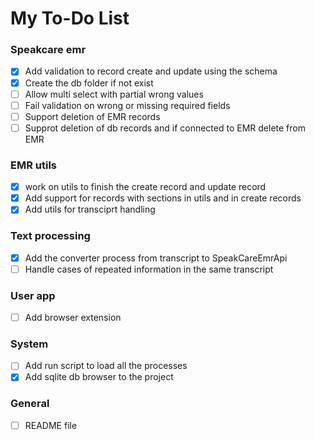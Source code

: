# My To-Do List

### Speakcare emr
- [x] Add validation to record create and update using the schema
- [x] Create the db folder if not exist
- [ ] Allow multi select with partial wrong values
- [ ] Fail validation on wrong or missing required fields
- [ ] Support deletion of EMR records
- [ ] Supprot deletion of db records and if connected to EMR delete from EMR

### EMR utils
- [x] work on utils to finish the create record and update record
- [x] Add support for records with sections in utils and in create records
- [x] Add utils for transciprt handling

### Text processing
- [x] Add the converter process from transcript to SpeakCareEmrApi
- [ ] Handle cases of repeated information in the same transcript

### User app
- [ ] Add browser extension

### System
- [ ] Add run script to load all the processes
- [x] Add sqlite db browser to the project

### General
- [ ] README file